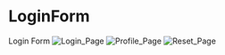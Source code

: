 # LoginForm
Login Form
![Login_Page](https://user-images.githubusercontent.com/79643646/109279087-2d2fae80-77ce-11eb-8e87-4d246a32d2cc.png)
![Profile_Page](https://user-images.githubusercontent.com/79643646/109281353-0d4dba00-77d1-11eb-8044-166b953b9e0e.png)
![Reset_Page](https://user-images.githubusercontent.com/79643646/109282657-ad581300-77d2-11eb-9682-6c43cc94ea98.png)
